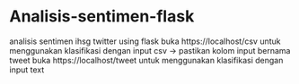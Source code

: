 # Analisis-sentimen-flask
analisis sentimen ihsg twitter using flask
buka https://localhost/csv untuk menggunakan klasifikasi dengan input csv -> pastikan kolom input bernama tweet
buka https://localhost/tweet untuk menggunakan klasifikasi dengan input text
